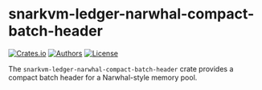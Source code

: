 # snarkvm-ledger-narwhal-compact-batch-header

[![Crates.io](https://img.shields.io/crates/v/snarkvm-ledger-narwhal-compact-batch-header.svg?color=neon)](https://crates.io/crates/snarkvm-ledger-narwhal-compact-batch-header)
[![Authors](https://img.shields.io/badge/authors-Aleo-orange.svg)](https://aleo.org)
[![License](https://img.shields.io/badge/License-Apache%202.0-blue.svg)](./LICENSE.md)

The `snarkvm-ledger-narwhal-compact-batch-header` crate provides a compact batch header for a Narwhal-style memory pool.
